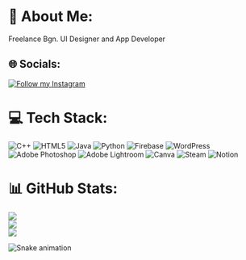 # 💫 About Me:
Freelance Bgn. UI Designer and App Developer

## 🌐 Socials:
[![Follow my Instagram](https://img.shields.io/badge/Instagram-%23E4405F.svg?logo=Instagram&logoColor=white)](https://instagram.com/arieltsdjn) 

# 💻 Tech Stack:
![C++](https://img.shields.io/badge/c++-%2300599C.svg?style=flat&logo=c%2B%2B&logoColor=white) ![HTML5](https://img.shields.io/badge/html5-%23E34F26.svg?style=flat&logo=html5&logoColor=white) ![Java](https://img.shields.io/badge/java-%23ED8B00.svg?style=flat&logo=openjdk&logoColor=white) ![Python](https://img.shields.io/badge/python-3670A0?style=flat&logo=python&logoColor=ffdd54) ![Firebase](https://img.shields.io/badge/firebase-%23039BE5.svg?style=flat&logo=firebase) ![WordPress](https://img.shields.io/badge/WordPress-%23117AC9.svg?style=flat&logo=WordPress&logoColor=white) ![Adobe Photoshop](https://img.shields.io/badge/adobe%20photoshop-%2331A8FF.svg?style=flat&logo=adobe%20photoshop&logoColor=white) ![Adobe Lightroom](https://img.shields.io/badge/Adobe%20Lightroom-31A8FF.svg?style=flat&logo=Adobe%20Lightroom&logoColor=white) ![Canva](https://img.shields.io/badge/Canva-%2300C4CC.svg?style=flat&logo=Canva&logoColor=white) ![Steam](https://img.shields.io/badge/steam-%23000000.svg?style=flat&logo=steam&logoColor=white) ![Notion](https://img.shields.io/badge/Notion-%23000000.svg?style=flat&logo=notion&logoColor=white)
# 📊 GitHub Stats:
![](https://github-readme-stats.vercel.app/api?username=arieltsdjn&theme=transparent&hide_border=false&include_all_commits=true&count_private=false)<br/>
![](https://nirzak-streak-stats.vercel.app/?user=arieltsdjn&theme=transparent&hide_border=false)<br/>
![](https://github-readme-stats.vercel.app/api/top-langs/?username=arieltsdjn&theme=transparent&hide_border=false&include_all_commits=true&count_private=false&layout=compact)

![Snake animation](https://github.com/thepiyushmalhotra/thepiyushmalhotra/blob/output/github-contribution-grid-snake.svg)

